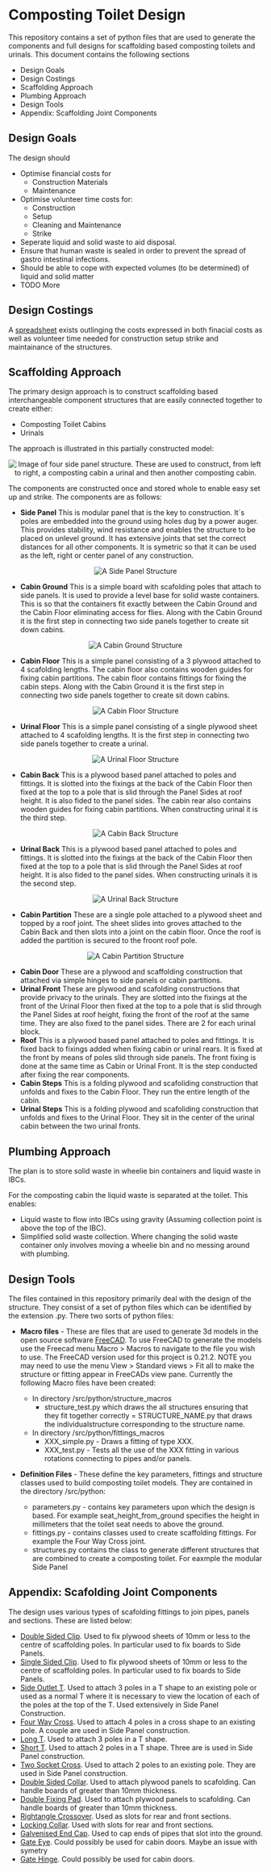 # Composting Toilet Design

This repository contains a set of python files that are used to generate the components and full designs for scaffolding based composting toilets and urinals. This document contains the following sections 

- Design Goals
- Design Costings
- Scaffolding Approach
- Plumbing Approach
- Design Tools
- Appendix: Scaffolding Joint Components

## Design Goals

The design should

- Optimise financial costs for
    - Construction Materials
    - Maintenance
- Optimise volunteer time costs for:
    - Construction
    - Setup
    - Cleaning and Maintenance
    - Strike
- Seperate liquid and solid waste to aid disposal. 
- Ensure that human waste is sealed in order to prevent the spread of gastro intestinal infections.
- Should be able to cope with expected volumes (to be determined) of liquid and solid matter
- TODO More

## Design Costings

A [spreadsheet](https://docs.google.com/spreadsheets/d/10gVWtJp33p0cb3BE8hLPdwHnwx7mQESiJH0xtRfMGkw/edit?usp=sharing) exists outlinging the costs expressed in both finacial costs as well as volunteer time needed for construction setup strike and maintainance of the structures.

## Scaffolding Approach

The primary design approach is to construct scaffolding based interchangeable component structures that are easily connected together to create either:

- Composting Toilet Cabins
- Urinals

The approach is illustrated in this partially constructed model:

<p align="center">
    <img src="images/modular_design.png" alt="Image of four side panel structure. These are used to construct, from left to right, a composting cabin a urinal and then another composting cabin.">
</p>

The components are constructed once and stored whole to enable easy set up and strike. The components are as follows:

- **Side Panel** This is modular panel that is the key to construction. It´s poles are embedded into the ground using holes dug by a power auger. This provides stability, wind resistance and enables the structure to be placed on unlevel ground. It has extensive joints that set the correct distances for all other components. It is symetric so that it can be used as the left, right or center panel of any construction.

<p align="center">
    <img src="images/side_panel.png" alt="A Side Panel Structure">
</p>

- **Cabin Ground** This is a simple board with scafolding poles that attach to side panels. It is used to provide a level base for solid waste containers. This is so that the containers fit exactly between the Cabin Ground and the Cabin Floor eliminating access for flies. Along with the Cabin Ground it is the first step in connecting two side panels together to create sit down cabins.

<p align="center">
    <img src="images/cabin_ground.png" alt="A Cabin Ground Structure">
</p>

- **Cabin Floor** This is a simple panel consisting of a 3 plywood attached to 4 scafolding lengths. The cabin floor also contains wooden guides for fixing cabin partitions. The cabin floor contains fittings for fixing the cabin steps. Along with the Cabin Ground it is the first step in connecting two side panels together to create sit down cabins.

<p align="center">
    <img src="images/cabin_floor.png" alt="A Cabin Floor Structure">
</p>

- **Urinal Floor** This is a simple panel consisting of a single plywood sheet attached to 4 scafolding lengths. It is the first step in connecting two side panels together to create a urinal.

<p align="center">
    <img src="images/urinal_floor.png" alt="A Urinal Floor Structure">
</p>

- **Cabin Back** This is a plywood based panel attached to poles and fittings. It is slotted into the fixings at the back of the Cabin Floor then fixed at the top to a pole that is slid through the Panel Sides at roof height. It is also fided to the panel sides. The cabin rear also contains wooden guides for fixing cabin partitions. When constructing urinal it is the third step.

<p align="center">
    <img src="images/cabin_back.png" alt="A Cabin Back Structure">
</p>

- **Urinal Back** This is a plywood based panel attached to poles and fittings. It is slotted into the fixings at the back of the Cabin Floor then fixed at the top to a pole that is slid through the Panel Sides at roof height. It is also fided to the panel sides. When constructing urinals it is the second step.

<p align="center">
    <img src="images/urinal_back.png" alt="A Urinal Back Structure">
</p>

- **Cabin Partition** These are a single pole attached to a plywood sheet and topped by a roof joint. The sheet slides into groves attached to the Cabin Back and then slots into a joint on the cabin floor. Once the roof is added the partition is secured to the froont roof pole. 

<p align="center">
    <img src="images/cabin_partition.png" alt="A Cabin Partition Structure">
</p>

- **Cabin Door** These are a plywood and scaffolding construction that attached via simple hinges to side panels or cabin partitions.
- **Urinal Front** These are plywood and scafolding constructions that provide privacy to the urinals. They are slotted into the fixings at the front of the Urinal Floor then fixed at the top to a pole that is slid through the Panel Sides at roof height, fixing the front of the roof at the same time. They are also fixed to the panel sides. There are 2 for each urinal block.
- **Roof** This is a plywood based panel attached to poles and fittings. It is fixed back to fixings added when fixing cabin or urinal rears. It is fixed at the front by means of poles slid through side panels. The front fixing is done at the same time as Cabin or Urinal Front. It is the step conducted after fixing the rear components.
- **Cabin Steps** This is a folding plywood and scafoliding construction that unfolds and fixes to the Cabin Floor. They run the entire length of the cabin.
- **Urinal Steps** This is a folding plywood and scafoliding construction that unfolds and fixes to the Urinal Floor. They sit in the center of the urinal cabin between the two urinal fronts.

## Plumbing Approach

The plan is to store solid waste in wheelie bin containers and liquid waste in IBCs.

For the composting cabin the liquid waste is separated at the toilet. This enables:

- Liquid waste to flow into IBCs using gravity (Assuming collection point is above the top of the IBC).
- Simplified solid waste collection. Where changing the solid waste container only involves moving a wheelie bin and no messing around with plumbing.

## Design Tools

The files contained in this repository primarily deal with the design of the
structure. They consist of a set of python files which can be identified by the extension .py. There two sorts of python files:

- **Macro files** - These are files that are used to generate 3d models in the
open source software [FreeCAD](https://www.freecad.org/). To use FreeCAD to
generate the models use the Freecad menu Macro > Macros to navigate to the
file you wish to use. The FreeCAD version used for this project is 0.21.2. NOTE you may need to use the menu View > Standard views > Fit all to make the structure or fitting appear in FreeCADs view pane. Currently the following Macro files have been created:

    - In directory /src/python/structure_macros
        - structure_test.py which draws the all structures ensuring that they fit 
        together correctly
        = STRUCTURE_NAME.py that draws the individualstructure corresponding
        to the structure name.
    - In directory /src/python/fittings_macros
        - XXX_simple.py - Draws a fitting of type XXX.
        - XXX_test.py - Tests all the use of the XXX fitting in various rotations
        connecting to pipes and/or panels.

- **Definition Files** - These define the key parameters, fittings and structure classes used to build composting toilet models. They are contained in the directory
/src/python:
 
    - parameters.py - contains key parameters upon which the design is based.
    For example seat_height_from_ground specifies the height in millimeters
    that the toilet seat needs to above the ground.
    - fittings.py - contains classes used to create scaffolding fittings. For example
    the Four Way Cross joint.
    - structures.py contains the class to generate different structures that are combined
    to create a composting toilet. For eaxmple the modular Side Panel


## Appendix: Scafolding Joint Components

The design uses various types of scafolding fittings to join pipes, panels and sections. 
These are listed below:

- [Double Sided Clip](https://pipedreamfittings.com/product/double-sided-mesh-panel-clip-48mm/). Used to fix plywood sheets of 10mm or less to the centre of scaffolding poles. In particular used to fix boards to Side Panels.
- [Single Sided Clip](https://pipedreamfittings.com/product/single-sided-mesh-panel-clip-48mm/). Used to fix plywood sheets of 10mm or less to the centre of scaffolding poles. In particular used to fix boards to Side Panels.
- [Side Outlet T](https://pipedreamfittings.com/product/side-outlet-tee-42mm-c42/). Used to attach 3 poles in a T shape to an existing pole or used as a normal T where it is necessary to view the location of each of the poles at the top of the T. Used extensively in Side Panel Construction.
- [Four Way Cross](https://pipedreamfittings.com/product/4-way-cross-with-central-tube-48mm-d48/). Used to attach 4 poles in a cross shape to an existing pole. A couple are used in Side Panel construction.
- [Long T](https://pipedreamfittings.com/product/long-tee-48mm-key-clamp-fitting/). Used to attach 3 poles in a T shape.
- [Short T](https://pipedreamfittings.com/product/short-tee-48mm-key-clamp-fitting/). Used to attach 2 poles in a T shape. Three are is used in Side Panel construction.
- [Two Socket Cross](https://pipedreamfittings.com/product/two-socket-cross-48mm-key-clamp-fitting/). Used to attach 2 poles to an existing pole. They are used in Side Panel construction.
- [Double Sided Collar](https://pipedreamfittings.com/product/double-sided-collar-plate-90-48mm-d48-2/). Used to attach plywood panels to scafolding. Can handle boards of greater than 10mm thickness.
- [Double Fixing Pad](https://pipedreamfittings.com/product/double-fixing-pad-48mm-d48/). Used to attach plywood panels to scafolding. Can handle boards of greater than 10mm thickness.
- [Rightangle Crossover](https://pipedreamfittings.com/product/90-crossover-48mm-d48/). Used as slots for rear and front sections.
- [Locking Collar](https://pipedreamfittings.com/product/locking-collar-48mm-d48/). Used with slots for rear and front sections.
- [Galvenised End Cap](https://pipedreamfittings.com/product/galvanised-end-cap-48mm/). Used to cap ends of pipes that slot into the ground.
- [Gate Eye](https://pipedreamfittings.com/product/gate-eye-48mm-d48/). Could possibly be used for cabin doors. Maybe an issue with symetry
- [Gate Hinge](https://pipedreamfittings.com/product/gate-hinge-48mm-d48/). Could possibly be used for cabin doors.





